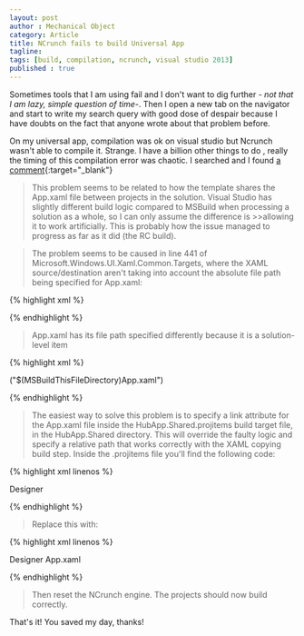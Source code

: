 ```yaml
---
layout: post
author : Mechanical Object
category: Article
title: NCrunch fails to build Universal App
tagline: 
tags: [build, compilation, ncrunch, visual studio 2013]
published : true
---
```

Sometimes tools that I am using fail and I don't want to dig further _- not that I am lazy, simple question of time-_. 
Then I open a new tab on the navigator and start to write my search query with good dose of despair because I have 
doubts on the fact that anyone wrote about that problem before. 

<!--more-->

On my universal app, compilation was ok on visual studio but Ncrunch wasn't able to compile it. Strange. 
I have a billion other things to do , really the timing of this compilation error was chaotic. 
I searched and I found 
[a comment](http://forum.ncrunch.net/yaf_postst1241_NCrunch-Failing-to-comple--Windows-and--WindowsPhone-projects-inside-Universal-Application-solution.aspx){:target="_blank"}

> This problem seems to be related to how the template shares the App.xaml file between projects in the solution.
> Visual Studio has slightly different build logic compared to MSBuild when processing a solution as a whole, 
> so I can only assume the difference is >>allowing it to work artificially. This is probably how the issue 
managed to progress as far as it did (the RC build).

>The problem seems to be caused in line 441 of Microsoft.Windows.UI.Xaml.Common.Targets, where the XAML 
source/destination aren't taking into account the absolute file path being specified for App.xaml:

{% highlight xml %}

<GeneratedXamlSrc0 Condition="'%(AllProjectXamlPages.Link)'==''" 
                   Include="@(AllProjectXamlPages->'$(XamlGeneratedOutputPath)%(Identity)')" 
/>

{% endhighlight %}

>App.xaml has its file path specified differently because it is a solution-level item 

{% highlight xml %}

("$(MSBuildThisFileDirectory)App.xaml")

{% endhighlight %}

>The easiest way to solve this problem is to specify a link attribute for the App.xaml file inside the 
HubApp.Shared.projitems build target file, in the HubApp.Shared directory. This will override the faulty 
logic and specify a relative path that works correctly with the XAML copying build step. Inside 
the .projitems file you'll find the following code:

{% highlight xml linenos %}

<ApplicationDefinition Include="$(MSBuildThisFileDirectory)App.xaml">
    <SubType>Designer</SubType>
</ApplicationDefinition>

{% endhighlight %}

>Replace this with:

{% highlight xml linenos %}

<ApplicationDefinition Include="$(MSBuildThisFileDirectory)App.xaml">
    <SubType>Designer</SubType>
    <Link>App.xaml</Link>
</ApplicationDefinition>

{% endhighlight %}

>Then reset the NCrunch engine. The projects should now build correctly.

That's it! You saved my day, thanks!